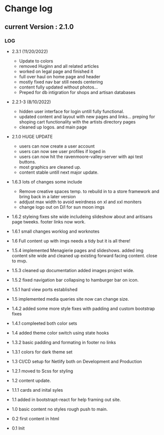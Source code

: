# Change log

## current Version : 2.1.0

### LOG

- 2.3.1 (11/20/2022)
  - Update to colors
  - removed Huginn and all related articles
  - worked on legal page and finished it
  - full over haul on home page and header
  - mostly fixed nav bar still needs centering
  - content fully updated without photos...
  - Preped for db intigration for shops and artisan databases

- 2.2.1-3 (8/10/2022)
  - hidden user interface for login untill fully functional.
  - updated content and layout with new pages and links... preping for shoping cart functionality with the artists directory pages
  - cleaned up logos. and main page

- 2.1.0 HUGE UPDATE
  - users can now create a user account
  - users can now see user profiles if loged in
  - users can now hit the ravenmoore-valley-server with api test buttons.
  - most graphics are cleaned up.
  - content stable untill next major update.

- 1.6.3 lots of changes some include
  - Remove creative spaces temp. to rebuild in to a store framework and bring back in a later version
  - addjust max width to avoid weirdness on xl and xxl moniters
  - change logo out on D/l for sun moon imgs
- 1.6.2 styleing fixes site wide includeing slideshow about and aritisans page tweeks. footer links now work.
- 1.6.1 small changes worklog and worknotes
- 1.6 Full content up with imgs needs a tidy but it is all there!

- 1.5.4 implemented Menagierie pages and slideshows. added img content site wide and cleaned up existing forward facing content. close to mvp.
- 1.5.3 cleaned up documentation added images project wide.
- 1.5.2 fixed navigation bar collapsing to hamburger bar on icon.
- 1.5.1 hard view ports established
- 1.5 implemented media queries site now can change size.

- 1.4.2 added some more style fixes with padding and custom bootstrap fixes
- 1.4.1 compleeted both color sets
- 1.4 added theme color switch using state hooks

- 1.3.2 basic padding and formating in footer no links
- 1.3.1 colors for dark theme set
- 1.3 CI/CD setup for Netlify both on Development and Production

- 1.2.1 moved to Scss for styling
- 1.2 content update.

- 1.1.1 cards and inital syles
- 1.1 added in bootstrapt-react for help framing out site.

- 1.0 basic content no styles rough push to main.

- 0.2 first content in html
- 0.1 Init
